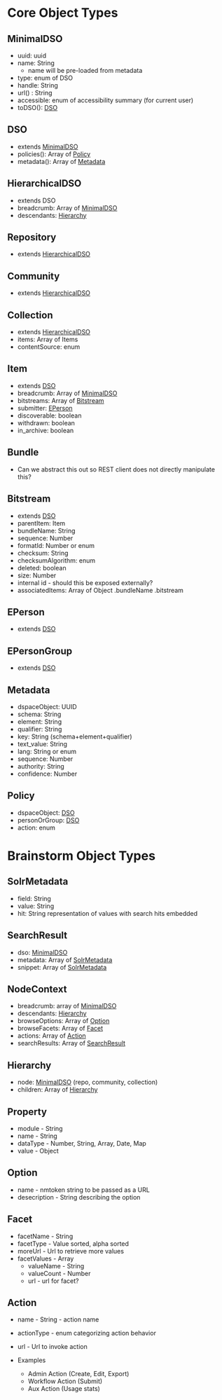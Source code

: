 # Core Object Types

## MinimalDSO
* uuid: uuid
* name: String
  * name will be pre-loaded from metadata 
* type: enum of DSO
* handle: String
* url() : String 
* accessible: enum of accessibility summary (for current user)
* toDSO(): [DSO](#dso)

## DSO 
* extends [MinimalDSO](#minimaldso)
* policies(): Array of [Policy](#policy)
* metadata(): Array of [Metadata](#metadata)

## HierarchicalDSO 
* extends DSO
* breadcrumb: Array of [MinimalDSO](#minimaldso)
* descendants: [Hierarchy](#hierarchy)

## Repository 
* extends [HierarchicalDSO](#hierarchicaldso)

## Community 
* extends [HierarchicalDSO](#hierarchicaldso)

## Collection 
* extends [HierarchicalDSO](#hierarchicaldso)
* items: Array of Items
* contentSource: enum

## Item 
* extends [DSO](#dso)
* breadcrumb: Array of [MinimalDSO](#minimaldso)
* bitstreams: Array of [Bitstream](#bitstream)
* submitter: [EPerson](#eperson)
* discoverable: boolean
* withdrawn: boolean
* in_archive: boolean

## Bundle 
* Can we abstract this out so REST client does not directly manipulate this?

## Bitstream 
* extends [DSO](#dso)
* parentItem: Item
* bundleName: String
* sequence: Number
* formatId: Number or enum
* checksum: String
* checksumAlgorithm: enum
* deleted: boolean
* size: Number
* internal id - should this be exposed externally?
* associatedItems: Array of Object
  .bundleName
  .bitstream
  
## EPerson
* extends [DSO](#dso)

## EPersonGroup
* extends [DSO](#dso)

## Metadata
* dspaceObject: UUID
* schema: String
* element: String
* qualifier: String
* key: String (schema+element+qualifier)
* text_value: String
* lang: String or enum
* sequence: Number
* authority: String
* confidence: Number

## Policy 
* dspaceObject: [DSO](#dso)
* personOrGroup: [DSO](#dso)
* action: enum

# Brainstorm Object Types

## SolrMetadata
* field: String
* value: String
* hit: String representation of values with search hits embedded

## SearchResult
* dso: [MinimalDSO](#minimaldso)
* metadata: Array of [SolrMetadata](#solrmetadata) 
* snippet: Array of [SolrMetadata](#solrmetadata)

## NodeContext
* breadcrumb: array of [MinimalDSO](#minimaldso)
* descendants: [Hierarchy](#hierarchy)
* browseOptions: Array of [Option](#option)
* browseFacets: Array of [Facet](#facet)
* actions: Array of [Action](#action)
* searchResults: Array of [SearchResult](#searchresult)

## Hierarchy
* node: [MinimalDSO](#minimaldso) (repo, community, collection)  
* children: Array of [Hierarchy](#hierarchy) 

## Property
* module - String
* name - String
* dataType - Number, String, Array, Date, Map
* value - Object

## Option
* name - nmtoken string to be passed as a URL
* desecription - String describing the option

## Facet
* facetName - String
* facetType - Value sorted, alpha sorted
* moreUrl - Url to retrieve more values
* facetValues - Array
  * valueName - String
  * valueCount - Number
  * url - url for facet?

## Action
* name - String - action name
* actionType - enum categorizing action behavior
* url - Url to invoke action

* Examples
  * Admin Action (Create, Edit, Export)
  * Workflow Action (Submit)
  * Aux Action (Usage stats)
